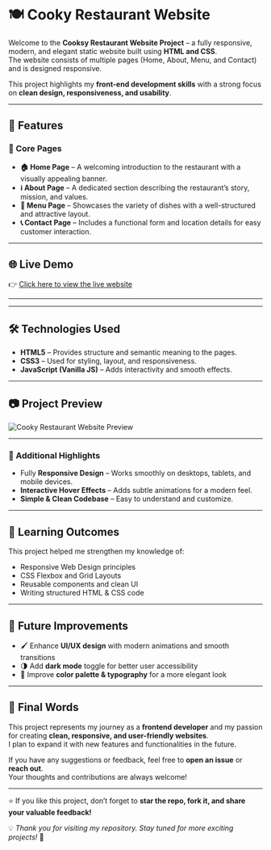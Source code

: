 # 🍽️ Cooky Restaurant Website  

Welcome to the **Cooksy Restaurant Website Project** – a fully responsive, modern, and elegant static website built using **HTML and  CSS**.  
The website consists of multiple pages (Home, About, Menu, and Contact) and is designed responsive. 

This project highlights my **front-end development skills** with a strong focus on **clean design, responsiveness, and usability**.  

---

## 🔹 Features

### 📌 Core Pages
- **🏠 Home Page** – A welcoming introduction to the restaurant with a visually appealing banner.  
- **ℹ️ About Page** – A dedicated section describing the restaurant’s story, mission, and values.  
- **📖 Menu Page** – Showcases the variety of dishes with a well-structured and attractive layout.  
- **📞 Contact Page** – Includes a functional form and location details for easy customer interaction.  


---

## 🌐 Live Demo
👉 [Click here to view the live website](https://your-github-username.github.io/cooksy-restaurant-web/)  

---

---

## 🛠️ Technologies Used
- **HTML5** – Provides structure and semantic meaning to the pages.  
- **CSS3** – Used for styling, layout, and responsiveness.  
- **JavaScript (Vanilla JS)** – Adds interactivity and smooth effects.  

---

## 📷 Project Preview
![Cooky Restaurant Website Preview](images/screnshot.png) 


---
### 📌 Additional Highlights
- Fully **Responsive Design** – Works smoothly on desktops, tablets, and mobile devices.  
- **Interactive Hover Effects** – Adds subtle animations for a modern feel.  
- **Simple & Clean Codebase** – Easy to understand and customize.   
---


## 📌 Learning Outcomes
This project helped me strengthen my knowledge of:  
- Responsive Web Design principles  
- CSS Flexbox and Grid Layouts  
- Reusable components and clean UI  
- Writing structured HTML & CSS code  

---
## 🎯 Future Improvements
- 🖌️ Enhance **UI/UX design** with modern animations and smooth transitions  
- 🌗 Add **dark mode** toggle for better user accessibility  
- 🎨 Improve **color palette & typography** for a more elegant look  
---

## 📢 Final Words
This project represents my journey as a **frontend developer** and my passion for creating **clean, responsive, and user-friendly websites**.  
I plan to expand it with new features and functionalities in the future.  

If you have any suggestions or feedback, feel free to **open an issue** or **reach out**.  
Your thoughts and contributions are always welcome!  

---

⭐ If you like this project, don’t forget to **star the repo, fork it, and share your valuable feedback!**  

💡 *Thank you for visiting my repository. Stay tuned for more exciting projects!* 🚀  


